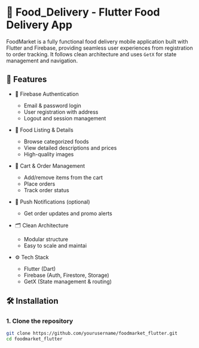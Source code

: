 # 🍔 Food_Delivery - Flutter Food Delivery App

FoodMarket is a fully functional food delivery mobile application built with Flutter and Firebase, providing seamless user experiences from registration to order tracking. It follows clean architecture and uses `GetX` for state management and navigation.

## 🚀 Features

- 🔐 Firebase Authentication
  - Email & password login
  - User registration with address
  - Logout and session management

- 🍕 Food Listing & Details
  - Browse categorized foods
  - View detailed descriptions and prices
  - High-quality images

- 🛒 Cart & Order Management
  - Add/remove items from the cart
  - Place orders
  - Track order status

- 🔔 Push Notifications (optional)
  - Get order updates and promo alerts

- 🗂 Clean Architecture
  - Modular structure
  - Easy to scale and maintai

- ⚙️ Tech Stack
  - Flutter (Dart)
  - Firebase (Auth, Firestore, Storage)
  - GetX (State management & routing)

## 🛠 Installation

### 1. Clone the repository

```bash
git clone https://github.com/yourusername/foodmarket_flutter.git
cd foodmarket_flutter
